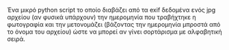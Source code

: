 Ένα μικρό python script το οποίο διαβάζει από τα exif δεδομένα ενός jpg αρχείου (αν φυσικά υπάρχουν) την ημερομηνία που τραβήχτηκε η φωτογραφία και την μετονομάζει (βάζοντας την ημερομηνία μπροστά από το όνομα του αρχείου) ώστε να μπορεί αν γίνει σορτάρισμα με αλφαβητική σειρά.

